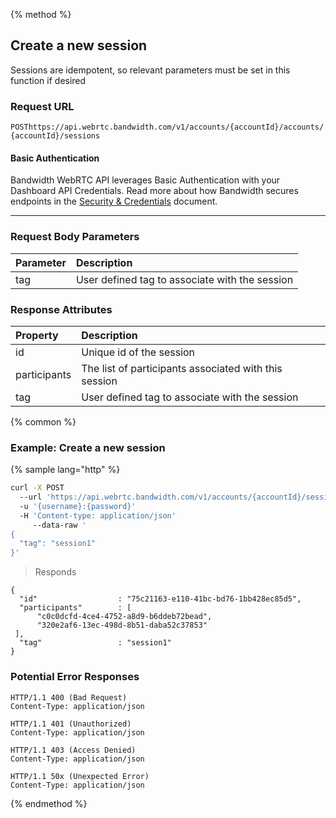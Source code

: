 {% method %}

## Create a new session

Sessions are idempotent, so relevant parameters must be set in this function if desired


### Request URL
<code class="post">POST</code>`https://api.webrtc.bandwidth.com/v1/accounts/{accountId}/accounts/{accountId}/sessions`

#### Basic Authentication

Bandwidth WebRTC API leverages Basic Authentication with your Dashboard API Credentials. Read more about how Bandwidth secures endpoints in the [Security & Credentials](../../../guides/accountCredentials.md) document.

---

### Request Body Parameters
| Parameter                   | Description                                                                                       
|:----------------------------|:--------------------------------------------------------------------------------------------------
| tag                         | User defined tag to associate with the session                                                    


### Response Attributes
| Property                    | Description                                                                                       
|:----------------------------|:--------------------------------------------------------------------------------------------------
| id                          | Unique id of the session                                                                          
| participants                | The list of participants associated with this session                                             
| tag                         | User defined tag to associate with the session                                                    



{% common %}

### Example: Create a new session

{% sample lang="http" %}
```bash
curl -X POST 
  --url 'https://api.webrtc.bandwidth.com/v1/accounts/{accountId}/sessions' 
  -u '{username}:{password}' 
  -H 'Content-type: application/json' 
	 --data-raw '
{
  "tag": "session1"
}'
```

> Responds

```http
{
  "id"                  : "75c21163-e110-41bc-bd76-1bb428ec85d5",
  "participants"        : [
      "c0c0dcfd-4ce4-4752-a8d9-b6ddeb72bead",
      "320e2af6-13ec-498d-8b51-daba52c37853"
 ],
  "tag"                 : "session1"
}
```

### Potential Error Responses

```http
HTTP/1.1 400 (Bad Request)
Content-Type: application/json
```

```http
HTTP/1.1 401 (Unauthorized)
Content-Type: application/json
```

```http
HTTP/1.1 403 (Access Denied)
Content-Type: application/json
```

```http
HTTP/1.1 50x (Unexpected Error)
Content-Type: application/json
```

{% endmethod %}